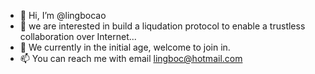 - 👋 Hi, I’m @lingbocao
- 👀 we are interested in build a liqudation protocol to enable a trustless collaboration over Internet...
- 🌱 We currently in the initial age, welcome to join in. 
- 📫 You can reach me with email lingboc@hotmail.com 

<!---
lingbocao/lingbocao is a ✨ special ✨ repository because its `README.md` (this file) appears on your GitHub profile.
You can click the Preview link to take a look at your changes.
--->
